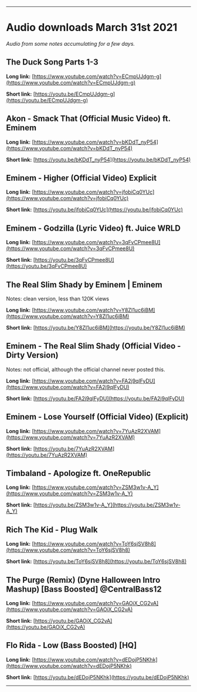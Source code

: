 
***

# Audio downloads March 31st 2021

_Audio from some notes accumulating for a few days._

## The Duck Song Parts 1-3

**Long link:** [https://www.youtube.com/watch?v=ECmpUJdgm-g](https://www.youtube.com/watch?v=ECmpUJdgm-g)

**Short link:** [https://youtu.be/ECmpUJdgm-g](https://youtu.be/ECmpUJdgm-g)

## Akon - Smack That (Official Music Video) ft. Eminem

**Long link:** [https://www.youtube.com/watch?v=bKDdT_nyP54](https://www.youtube.com/watch?v=bKDdT_nyP54)

**Short link:** [https://youtu.be/bKDdT_nyP54](https://youtu.be/bKDdT_nyP54)

## Eminem - Higher (Official Video) Explicit

**Long link:** [https://www.youtube.com/watch?v=jfobiCq0YUc](https://www.youtube.com/watch?v=jfobiCq0YUc)

**Short link:** [https://youtu.be/jfobiCq0YUc](https://youtu.be/jfobiCq0YUc)

## Eminem - Godzilla (Lyric Video) ft. Juice WRLD

**Long link:** [https://www.youtube.com/watch?v=3qFvCPmee8U](https://www.youtube.com/watch?v=3qFvCPmee8U)

**Short link:** [https://youtu.be/3qFvCPmee8U](https://youtu.be/3qFvCPmee8U)

## The Real Slim Shady by Eminem | Eminem

Notes: clean version, less than 120K views

**Long link:** [https://www.youtube.com/watch?v=Y8ZI1uc6iBM](https://www.youtube.com/watch?v=Y8ZI1uc6iBM)

**Short link:** [https://youtu.be/Y8ZI1uc6iBM](https://youtu.be/Y8ZI1uc6iBM)

## Eminem - The Real Slim Shady (Official Video - Dirty Version)

Notes: not official, although the official channel never posted this.

**Long link:** [https://www.youtube.com/watch?v=FA2j9qlFyDU](https://www.youtube.com/watch?v=FA2j9qlFyDU)

**Short link:** [https://youtu.be/FA2j9qlFyDU](https://youtu.be/FA2j9qlFyDU)

## Eminem - Lose Yourself (Official Video) (Explicit)

**Long link:** [https://www.youtube.com/watch?v=7YuAzR2XVAM](https://www.youtube.com/watch?v=7YuAzR2XVAM)

**Short link:** [https://youtu.be/7YuAzR2XVAM](https://youtu.be/7YuAzR2XVAM)

## Timbaland - Apologize ft. OneRepublic

**Long link:** [https://www.youtube.com/watch?v=ZSM3w1v-A_Y](https://www.youtube.com/watch?v=ZSM3w1v-A_Y)

**Short link:** [https://youtu.be/ZSM3w1v-A_Y](https://youtu.be/ZSM3w1v-A_Y)

## Rich The Kid - Plug Walk

**Long link:** [https://www.youtube.com/watch?v=ToY6sjSV8h8](https://www.youtube.com/watch?v=ToY6sjSV8h8)

**Short link:** [https://youtu.be/ToY6sjSV8h8](https://youtu.be/ToY6sjSV8h8)

## The Purge (Remix) (Dyne Halloween Intro Mashup) [Bass Boosted] @CentralBass12

**Long link:** [https://www.youtube.com/watch?v=GAOiX_CG2vA](https://www.youtube.com/watch?v=GAOiX_CG2vA)

**Short link:** [https://youtu.be/GAOiX_CG2vA](https://youtu.be/GAOiX_CG2vA)

## Flo Rida - Low (Bass Boosted) [HQ]

**Long link:** [https://www.youtube.com/watch?v=dEDojP5NKhk](https://www.youtube.com/watch?v=dEDojP5NKhk)

**Short link:** [https://youtu.be/dEDojP5NKhk](https://youtu.be/dEDojP5NKhk)

***

<!-- Notes

Eminem

2 months ago.unknown
Godzilla
The real slim shady, clean, dirty
Timbaland - apologize
Smack that ft eminem
Rich the kid plug walk
The purge (remux) (Dyne Halloween intro mashhup) (bass boosted) @centralbass12
Flo ride - low (bass boosted)

!-->
<!-- Template

**Long link:** []()

**Short link:** []()

!-->
